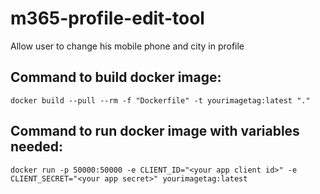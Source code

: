 # m365-profile-edit-tool

Allow user to change his mobile phone and city in profile

## Command to build docker image:
```
docker build --pull --rm -f "Dockerfile" -t yourimagetag:latest "."
```

## Command to run docker image with variables needed:
```
docker run -p 50000:50000 -e CLIENT_ID="<your app client id>" -e CLIENT_SECRET="<your app secret>" yourimagetag:latest
```